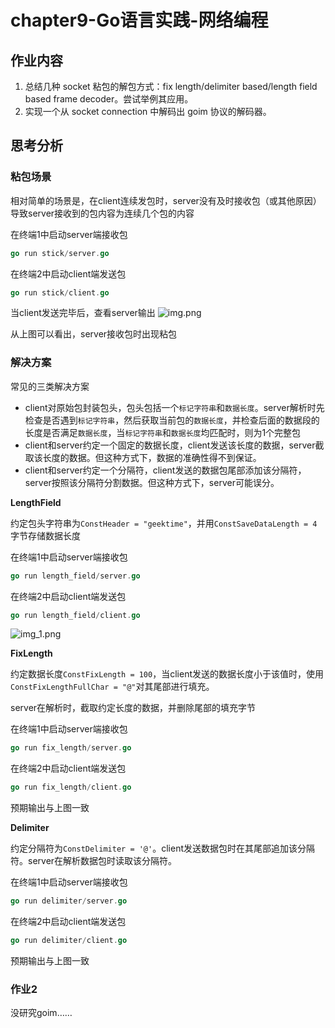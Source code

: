 # chapter9-Go语言实践-网络编程

## 作业内容
1. 总结几种 socket 粘包的解包方式：fix length/delimiter based/length field based frame decoder。尝试举例其应用。
2. 实现一个从 socket connection 中解码出 goim 协议的解码器。
## 思考分析

### 粘包场景

相对简单的场景是，在client连续发包时，server没有及时接收包（或其他原因）导致server接收到的包内容为连续几个包的内容

在终端1中启动server端接收包
```go
go run stick/server.go
```

在终端2中启动client端发送包
```go
go run stick/client.go
```

当client发送完毕后，查看server输出
![img.png](img.png)

从上图可以看出，server接收包时出现粘包

### 解决方案

常见的三类解决方案

- client对原始包封装包头，包头包括一个`标记字符串`和`数据长度`。server解析时先检查是否遇到`标记字符串`，然后获取当前包的`数据长度`，并检查后面的数据段的长度是否满足`数据长度`，当`标记字符串`和`数据长度`均匹配时，则为1个完整包
- client和server约定一个固定的数据长度，client发送该长度的数据，server截取该长度的数据。但这种方式下，数据的准确性得不到保证。
- client和server约定一个分隔符，client发送的数据包尾部添加该分隔符，server按照该分隔符分割数据。但这种方式下，server可能误分。

**LengthField**

约定包头字符串为`ConstHeader = "geektime"`，并用`ConstSaveDataLength = 4`字节存储数据长度

在终端1中启动server端接收包
```go
go run length_field/server.go
```

在终端2中启动client端发送包
```go
go run length_field/client.go
```

![img_1.png](img_1.png)

**FixLength**

约定数据长度`ConstFixLength = 100`，当client发送的数据长度小于该值时，使用`ConstFixLengthFullChar = "@"`对其尾部进行填充。

server在解析时，截取约定长度的数据，并删除尾部的填充字节

在终端1中启动server端接收包
```go
go run fix_length/server.go
```

在终端2中启动client端发送包
```go
go run fix_length/client.go
```

预期输出与上图一致

**Delimiter**

约定分隔符为`ConstDelimiter = '@'`。client发送数据包时在其尾部追加该分隔符。server在解析数据包时读取该分隔符。

在终端1中启动server端接收包
```go
go run delimiter/server.go
```

在终端2中启动client端发送包
```go
go run delimiter/client.go
```

预期输出与上图一致


### 作业2
没研究goim……